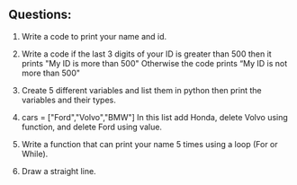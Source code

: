 ## Questions:

1. Write a code to print your name and id.

2. Write a code if the last 3 digits of your ID is greater than 500 then it prints "My ID is more   than 500" Otherwise the code prints “My ID is not more than 500"

3. Create 5 different variables and list them in python then print the variables and their types.

4. cars = ["Ford","Volvo","BMW"] In this list add Honda, delete Volvo using function, and delete Ford using value.

5. Write a function that can print your name 5 times using a loop (For or While).

6. Draw a straight line. 